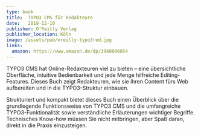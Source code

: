 ```yaml
---
type: book
title:  TYPO3 CMS für Redakteure
date:   2018-12-10
publisher: O'Reilly Verlag
publisher_location: Köln
image: /assets/pub/oreilly-typo3red.jpg
links:
  amazon: https://www.amazon.de/dp/3960090854
---
```


TYPO3 CMS hat Online-Redakteuren viel zu bieten – eine übersichtliche Oberfläche, intuitive Bedienbarkeit und jede Menge hilfreiche Editing-Features. Dieses Buch zeigt Redakteuren, wie sie ihren Content fürs Web aufbereiten und in die TYPO3-Struktur einbauen.

Strukturiert und kompakt bietet dieses Buch einen Überblick über die grundlegende Funktionsweise von TYPO3 CMS und die umfangreiche TYPO3-Funktionalität sowie verständliche Erläuterungen wichtiger Begriffe. Technisches Know-how müssen Sie nicht mitbringen, aber Spaß daran, direkt in die Praxis einzusteigen.